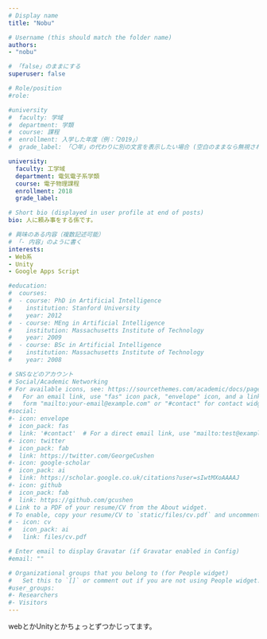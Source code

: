 ```yaml
---
# Display name
title: "Nobu"

# Username (this should match the folder name)
authors:
- "nobu"

# 「false」のままにする
superuser: false

# Role/position
#role:

#university
#  faculty: 学域
#  department: 学類
#  course: 課程
#  enrollment: 入学した年度（例：「2019」）
#  grade_label: 「〇年」の代わりに別の文言を表示したい場合 (空白のままなら無視される)

university:
  faculty: 工学域
  department: 電気電子系学類
  course: 電子物理課程
  enrollment: 2018
  grade_label: 

# Short bio (displayed in user profile at end of posts)
bio: 人に頼み事をする係です。

# 興味のある内容（複数記述可能）
# 「- 内容」のように書く
interests:
- Web系
- Unity
- Google Apps Script

#education:
#  courses:
#  - course: PhD in Artificial Intelligence
#    institution: Stanford University
#    year: 2012
#  - course: MEng in Artificial Intelligence
#    institution: Massachusetts Institute of Technology
#    year: 2009
#  - course: BSc in Artificial Intelligence
#    institution: Massachusetts Institute of Technology
#    year: 2008

# SNSなどのアカウント
# Social/Academic Networking
# For available icons, see: https://sourcethemes.com/academic/docs/page-builder/#icons
#   For an email link, use "fas" icon pack, "envelope" icon, and a link in the
#   form "mailto:your-email@example.com" or "#contact" for contact widget.
#social:
#- icon: envelope
#  icon_pack: fas
#  link: '#contact'  # For a direct email link, use "mailto:test@example.org".
#- icon: twitter
#  icon_pack: fab
#  link: https://twitter.com/GeorgeCushen
#- icon: google-scholar
#  icon_pack: ai
#  link: https://scholar.google.co.uk/citations?user=sIwtMXoAAAAJ
#- icon: github
#  icon_pack: fab
#  link: https://github.com/gcushen
# Link to a PDF of your resume/CV from the About widget.
# To enable, copy your resume/CV to `static/files/cv.pdf` and uncomment the lines below.
# - icon: cv
#   icon_pack: ai
#   link: files/cv.pdf

# Enter email to display Gravatar (if Gravatar enabled in Config)
#email: ""

# Organizational groups that you belong to (for People widget)
#   Set this to `[]` or comment out if you are not using People widget.
#user_groups:
#- Researchers
#- Visitors
---
```

webとかUnityとかちょっとずつかじってます。